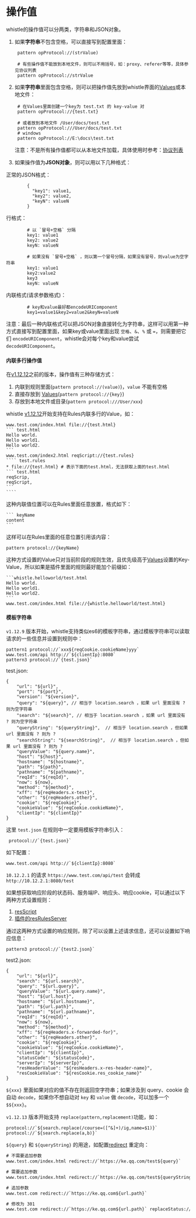 # 操作值

whistle的操作值可以分两类，字符串和JSON对象。

1. 如果**字符串**不包含空格，可以直接写到配置里面：

		pattern opProtocol://(strValue)

		# 有些操作值不能放到本地文件，则可以不用括号，如：proxy、referer等等，具体参见协议列表
		pattern opProtocol://strValue

2. 如果**字符串**里面包含空格，则可以把操作值先放到whistle界面的[Values](./webui/values.html)或本地文件：

		# 在Values里面创建一个key为 test.txt 的 key-value 对
		pattern opProtocol://{test.txt}

		# 或者放到本地文件 /User/docs/test.txt
		pattern opProtocol:///User/docs/test.txt
		# windows
		pattern opProtocol://E:\docs\test.txt

	注意：不是所有操作值都可以从本地文件加载，具体使用时参考：[协议列表](./rules)

3. 如果操作值为**JSON对象**，则可以用以下几种格式：

  正常的JSON格式：

			{
			  "key1": value1,
			  "key2": value2,
			  "keyN": valueN
			}

  行格式：

			# 以 `冒号+空格` 分隔
			key1: value1
			key2: value2
			keyN: valueN

			# 如果没有 `冒号+空格` ，则以第一个冒号分隔，如果没有冒号，则value为空字符串
			key1: value1
			key2:value2
			key3
			keyN: valueN

  内联格式(请求参数格式)：

			# key和value最好都encodeURIComponent
			key1=value1&key2=value2&keyN=valueN


注意：最后一种内联格式可以把JSON对象直接转化为字符串，这样可以用第一种方式直接写到配置里面，如果key或value里面出现 `空格`、`&`、`%` 或 `=`，则需要把它们 `encodeURIComponent`，whistle会对每个key和value尝试 `decodeURIComponent`。

#### 内联多行操作值
在[v1.12.12](./update.html)之前的版本，操作值有三种存储方式：

1. 内联到规则里面(`pattern protocol://(value)`)，`value` 不能有空格
2. 直接存放到 [Values](./webui/values.html)(`pattern protocol://{key}`)
3. 存放到本地文件或目录(`pattern protocol:///User/xxx`)

whistle [v1.12.12](./update.html)开始支持在Rules内联多行的Value，如：

`````
www.test.com/index.html file://{test.html}
``` test.html
Hello world.
Hello world1.
Hello world2.
```
www.test.com/index2.html reqScript://{test.rules}
```` test.rules
* file://{test.html} # 表示下面的test.html，无法获取上面的test.html
``` test.html
reqScrip,
reqScript,
```
````
`````
这种内联值位置可以在Rules里面任意放置，格式如下：
````
``` keyName
content
```
````

这样可以在Rules里面的任意位置引用该内容：
```
pattern protocol://{keyName}
```

这种方式设置的Value只对当前阶段的规则生效，且优先级高于[Values](./webui/values.html)设置的Key-Value，所以如果是插件里面的规则最好能加个前缀如：
````
```whistle.helloworld/test.html
Hello world.
Hello world1.
Hello world2.
```
www.test.com/index.html file://{whistle.helloworld/test.html}
````


#### 模板字符串
`v1.12.9` 版本开始，whistle支持类似es6的模板字符串，通过模板字符串可以读取请求的一些信息并设置到规则中：

```
pattern1 protocol://`xxx${reqCookie.cookieName}yyy`
www.test.com/api http://`${clientIp}:8080`
pattern3 protocol://`{test.json}`
```
test.json:
```
{
	"url": "${url}",
	"port": "${port}",
	"version": "${version}",
	"query": "${query}", // 相当于 location.search ，如果 url 里面没有 ? 则为空字符串
	"search": "${search}", // 相当于 location.search ，如果 url 里面没有 ? 则为空字符串
	"queryString": "${queryString}",  // 相当于 location.search ，但如果 url 里面没有 ? 则为 ?
	"searchString": "${searchString}",  // 相当于 location.search ，但如果 url 里面没有 ? 则为 ?
	"queryValue": "${query.name}",
	"host": "${host}",
	"hostname": "${hostname}",
	"path": "${path}",
	"pathname": "${pathname}",
	"reqId": "${reqId}",
	"now": ${now},
	"method": "${method}",
	"xff": "${reqHeaders.x-test}",
	"other": "${reqHeaders.other}",
	"cookie": "${reqCookie}",
	"cookieValue": "${reqCookie.cookieName}",
	"clientIp": "${clientIp}"
}
```

这里 `test.json` 在规则中一定要用模板字符串引入：
```
 protocol://`{test.json}`
 ```

 如下配置：
 ```
www.test.com/api http://`${clientIp}:8080`
 ```
 `10.12.2.1` 的请求  `https://www.test.com/api/test` 会转成 `http://10.12.2.1:8080/test`

 如果想获取响应阶段的状态码、服务端IP、响应头、响应cookie，可以通过以下两种方式设置规则：

 1. [resScript](./rules/resScript.html)
 2. [插件的resRulesServer](./plugins.html)

 通过这两种方式设置的响应规则，除了可以设置上述请求信息，还可以设置如下响应信息：
 ```
pattern3 protocol://`{test2.json}`
```
test2.json:
```
{
	"url": "${url}",
	"search": "${url.search}",
	"query": "${url.query}",
	"queryValue": "${url.query.name}",
	"host": "${url.host}",
	"hostname": "${url.hostname}",
	"path": "${url.path}",
	"pathname": "${url.pathname}",
	"reqId": "${reqId}",
	"now": ${now},
	"method": "${method}",
	"xff": "${reqHeaders.x-forwarded-for}",
	"other": "${reqHeaders.other}",
	"cookie": "${reqCookie}",
	"cookieValue": "${reqCookie.cookieName}",
	"clientIp": "${clientIp}",
	"statusCode": "${statusCode}",
	"serverIp": "${serverIp}",
	"resHeaderValue": "${resHeaders.x-res-header-name}",
	"resCookieValue": "${resCookie.res_cookie_name}"
}
```

`${xxx}` 里面如果对应的值不存在则返回空字符串；如果涉及到 query、cookie 会自动 `decode`，如果你不想自动对 `key` 和 `value` 做 `decode`，可以加多一个 `$${xxx}`。

`v1.12.13` 版本开始支持 `replace(pattern,replacement)`功能，如：
```
protocol://`${search.replace(/course=([^&]+)/ig,name=$1)}`
protocol://`${search.replace(a,b)}`
```


`${query}` 和 `${queryString}` 的用途，如配置[redirect](rules/redirect.html) 重定向：
``` txt
# 不需要追加参数
www.test.com/index.html redirect://`https://ke.qq.com/test${query}`

# 需要追加参数
www.test.com/index.html redirect://`https://ke.qq.com/test${queryString}&test=1`

# 追加参数
www.test.com redirect://`https://ke.qq.com${url.path}`

# 修改为 301
www.test.com redirect://`https://ke.qq.com${url.path}` replaceStatus://301
```
